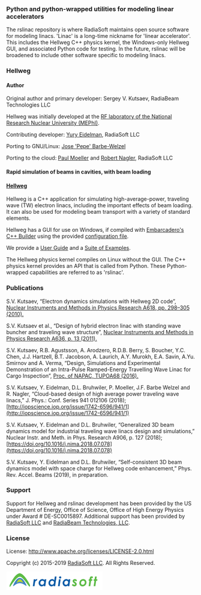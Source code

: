 ### Python and python-wrapped utilities for modeling linear accelerators
The rslinac repository is where RadiaSoft maintains open source software for modeling linacs.  'Linac' is a long-time nickname for 'linear accelerator'. This includes the Hellweg C++ physics kernel, the Windows-only Hellweg GUI, and associated Python code for testing. In the future, rslinac will be broadened to include other software specific to modeling linacs.

### Hellweg
#### Author
Original author and primary developer: Sergey V. Kutsaev, RadiaBeam Technologies LLC

Hellweg was initially developed at the [RF laboratory of the National Research Nuclear University (MEPhI)](http://rflab.mephi.ru/en/).

Contributing developer: [Yury Eidelman](http://radiasoft.net/about/ourstaff), RadiaSoft LLC

Porting to GNU/Linux: [Jose 'Pepe' Barbe-Welzel](https://github.com/elventear)

Porting to the cloud: [Paul Moeller](https://www.linkedin.com/in/paul-moeller-a002b0) and [Robert Nagler](https://www.linkedin.com/in/robnagler), RadiaSoft LLC

#### Rapid simulation of beams in cavities, with beam loading
<a target="_blank" class="btn btn-default lp-code-button" href="/hellweg"><h4>Hellweg</h4></a>

Hellweg is a C++ application for simulating high-average-power, traveling wave (TW) electron linacs, including the important effects of beam loading. It can also be used for modeling beam transport with a variety of standard elements.

Hellweg has a GUI for use on Windows, if compiled with [Embarcadero's C++ Builder](https://www.embarcadero.com/products/cbuilder) using the provided [configuration file](https://github.com/radiasoft/rslinac/blob/master/src/gui/Hellweg.cbproj).

We provide a [User Guide](https://github.com/radiasoft/rslinac/tree/master/docs) and a [Suite of Examples](https://github.com/radiasoft/rslinac/tree/master/src/examples).

The Hellweg physics kernel compiles on Linux without the GUI. The C++ physics kernel provides an API that is called from Python. These Python-wrapped capabilities are referred to as 'rslinac'.

### Publications
S.V. Kutsaev, “Electron dynamics simulations with Hellweg 2D code”, [Nuclear Instruments and Methods in Physics Research A618, pp. 298–305 (2010).](http://www.sciencedirect.com/science/article/pii/S0168900210003141)

S.V. Kutsaev et al., “Design of hybrid electron linac with standing wave buncher and traveling wave structure”, [Nuclear Instruments and Methods in Physics Research A636, p. 13 (2011).](http://www.sciencedirect.com/science/article/pii/S0168900211001252)

S.V. Kutsaev, R.B. Agustsson, A. Arodzero, R.D.B. Berry, S. Boucher, Y.C. Chen, J.J. Hartzell, B.T. Jacobson, A. Laurich, A.Y. Murokh, E.A. Savin, A.Yu. Smirnov and A. Verma, “Design, Simulations and Experimental Demonstration of an Intra-Pulse Ramped-Energy Travelling Wave Linac for Cargo Inspection”, [Proc. of NAPAC, TUPOA68 (2016).](http://vrws.de/napac2016/papers/tupoa68.pdf)

S.V. Kutsaev, Y. Eidelman, D.L. Bruhwiler, P. Moeller, J.F. Barbe Welzel and R. Nagler, “Cloud-based design of high average power traveling wave linacs,” J. Phys.: Conf. Series 941 012106 (2018); [http://iopscience.iop.org/issue/1742-6596/941/1](http://iopscience.iop.org/issue/1742-6596/941/1) 

S.V. Kutsaev, Y. Eidelman and D.L. Bruhwiler, “Generalized 3D beam dynamics model for industrial traveling wave linacs design and simulations,” Nuclear Instr. and Meth. in Phys. Research A906, p. 127 (2018);  [https://doi.org/10.1016/j.nima.2018.07.078](https://doi.org/10.1016/j.nima.2018.07.078)

S.V. Kutsaev, Y. Eidelman and D.L. Bruhwiler, “Self-consistent 3D beam dynamics model with space charge for Hellweg code enhancement,” Phys. Rev. Accel. Beams (2019), in preparation.

### Support
Support for Hellweg and rslinac development has been provided by the US Department of Energy, Office of Science, Office of High Energy Physics under Award # DE-SC0015897. Additional support has been provided by [RadiaSoft LLC](http://radiasoft.net) and [RadiaBeam Technologies, LLC](http://radiabeam.com/).

### License
License: http://www.apache.org/licenses/LICENSE-2.0.html

Copyright (c) 2015-2019 [RadiaSoft LLC](http://radiasoft.net/open-source).  All Rights Reserved.

![RadiaSoft](https://github.com/radiasoft/images/blob/master/corporate/RadiaSoftLogoTransparent.png)
